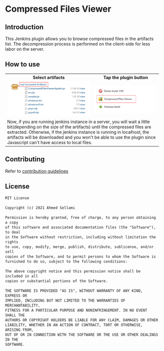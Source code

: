 # Compressed Files Viewer

## Introduction

This Jenkins plugin allows you to browse compressed files in the artifacts list. The decompression process is performed on the client-side for less labor on the server.

## How to use
<table style="width:100%">
  <tr>
    <th>Select artifacts</th>
    <th>Tap the plugin button</th>
  </tr>
  <tr>
    <td><img src="pics/1.png"/></td>
    <td><img src="pics/2.png"/></td>
  </tr>
  <tr>
    <td colspan="2">Now, if you are running jenkins instance in a server, you will wait a little bit(depending on the size of the artifacts) until the compressed files are extracted. 
Otherwise, if the jenkins instance is running in localhost, the artifacts will be downloaded and you won't be able to use the plugin since Javascript can't have access to local files.</td>
  </tr>
</table>

## Contributing

Refer to [contribution guidelines](https://github.com/jenkinsci/.github/blob/master/CONTRIBUTING.md)

## License
```
MIT License

Copyright (c) 2021 Ahmed Sellami

Permission is hereby granted, free of charge, to any person obtaining a copy
of this software and associated documentation files (the "Software"), to deal
in the Software without restriction, including without limitation the rights
to use, copy, modify, merge, publish, distribute, sublicense, and/or sell
copies of the Software, and to permit persons to whom the Software is
furnished to do so, subject to the following conditions:

The above copyright notice and this permission notice shall be included in all
copies or substantial portions of the Software.

THE SOFTWARE IS PROVIDED "AS IS", WITHOUT WARRANTY OF ANY KIND, EXPRESS OR
IMPLIED, INCLUDING BUT NOT LIMITED TO THE WARRANTIES OF MERCHANTABILITY,
FITNESS FOR A PARTICULAR PURPOSE AND NONINFRINGEMENT. IN NO EVENT SHALL THE
AUTHORS OR COPYRIGHT HOLDERS BE LIABLE FOR ANY CLAIM, DAMAGES OR OTHER
LIABILITY, WHETHER IN AN ACTION OF CONTRACT, TORT OR OTHERWISE, ARISING FROM,
OUT OF OR IN CONNECTION WITH THE SOFTWARE OR THE USE OR OTHER DEALINGS IN THE
SOFTWARE.
```
